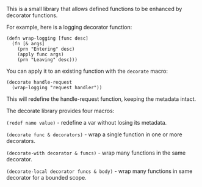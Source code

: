 This is a small library that allows defined functions to
be enhanced by decorator functions.

For example, here is a logging decorator function:

    (defn wrap-logging [func desc]
      (fn [& args]
        (prn "Entering" desc)
        (apply func args)
        (prn "Leaving" desc)))

You can apply it to an existing function with the `decorate` macro:

    (decorate handle-request
      (wrap-logging "request handler"))

This will redefine the handle-request function, keeping the metadata
intact.

The decorate library provides four macros:

`(redef name value)` - redefine a var without losing its metadata.

`(decorate func & decorators)` - wrap a single function in one or
more decorators.

`(decorate-with decorator & funcs)` - wrap many functions in the
same decorator.

`(decorate-local decorator funcs & body)` - wrap many functions in
same decorator for a bounded scope.
